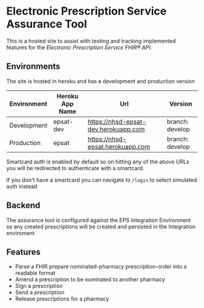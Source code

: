 # Electronic Prescription Service Assurance Tool

This is a hosted site to assist with testing and tracking implemented features for the *Electronic Prescription Service FHIR® API*.

## Environments

The site is hosted in heroku and has a development and production version

| Environment      | Heroku App Name  | Url                                  | Version         |
| ---------------- | ---------------- | ------------------------------------ | --------------- |
| Development      | epsat-dev        | https://nhsd-epsat-dev.herokuapp.com | branch: develop |
| Production       | epsat            | https://nhsd-epsat.herokuapp.com     | branch: develop |


Smartcard auth is enabled by default so on hitting any of the above URLs you will be redirected to authenticate with a smartcard.

If you don't have a smartcard you can navigate to `/login` to select simulated auth instead

## Backend

The assurance tool is configured against the EPS Integration Environment so any created prescriptions will be created and persisted in the Integration enviroment

## Features

* Parse a FHIR prepare nominated-pharmacy prescription-order into a readable format
* Amend a prescription to be nominated to another pharmacy
* Sign a prescription
* Send a prescription
* Release prescriptions for a pharmacy
